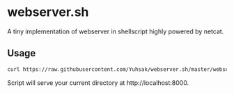 # webserver.sh
A tiny implementation of webserver in shellscript highly powered by netcat.

## Usage

```bash
curl https://raw.githubusercontent.com/Yuhsak/webserver.sh/master/webserver.sh | sh
```

Script will serve your current directory at http://localhost:8000.
